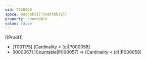 ```yaml
---
uid: T020350
space: mathbb{z}^{mathbb{z}}
property: countable
value: false
---
```

[[Proof]]

* [T001175] [Cardinality < $\mathfrak(c)$|P000058]
* [I000067] [Countable|P000057] => [Cardinality < $\mathfrak(c)$|P000058]

